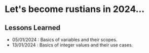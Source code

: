# Let's become rustians in 2024...




## Lessons Learned


- 05/01/2024 : Basics of variables and their scopes.
- 13/01/2024 : Basics of integer values and their use cases.